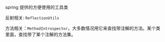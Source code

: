 
spring 提供的方便使用的工具类

反射相关: `ReflectionUtils`

方法相关：`MethodIntrospector`，大多数情况用它来查找带注解的方法。某个类里面，查找带了某个注解的方法集。


